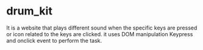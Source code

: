 # drum_kit
It is a website that plays different sound when the specific keys are pressed or icon related to the keys are clicked.
it uses DOM manipulation Keypress and onclick event to perform the task.
